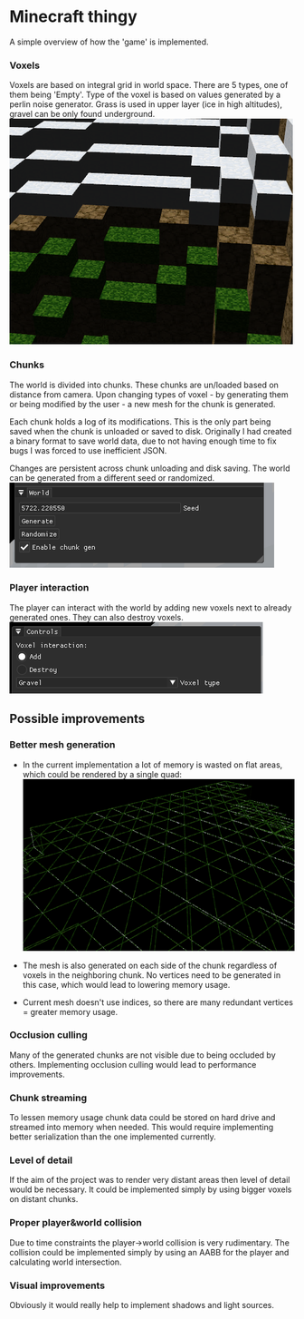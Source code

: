 # Minecraft thingy
A simple overview of how the 'game' is implemented.

### Voxels
Voxels are based on integral grid in world space. There are 5 types, one of them being 'Empty'.  Type of the 
voxel is based on values generated by a perlin noise generator. Grass is used in upper layer (ice in high altitudes),
gravel can be only found underground.
![img.png](img/voxels.png)

### Chunks
The world is divided into chunks. These chunks are un/loaded based on distance from camera. Upon changing types of voxel - by generating them or being 
modified by the user - a new mesh for the chunk is generated. 

Each chunk holds a log of its modifications. This is the only part being saved when the chunk is unloaded or saved to
disk. Originally I had created a binary format to save world data, due to not having enough time to fix bugs 
I was forced to use inefficient JSON.

Changes are persistent across chunk unloading and disk saving. The world can be generated from a different seed or
randomized.
![img.png](img/world.png)

### Player interaction
The player can interact with the world by adding new voxels next to already generated ones. They can also
destroy voxels.
![img.png](img/controls.png)

## Possible improvements
### Better mesh generation
* In the current implementation a lot of memory is wasted on flat areas, which could be rendered by a single quad:
![](img/mesh.png)

* The mesh is also generated on each side of the chunk regardless of voxels in the neighboring chunk. No vertices need to be generated in this case, which would lead to lowering memory usage.
* Current mesh doesn't use indices, so there are many redundant vertices = greater memory usage.
###  Occlusion culling
Many of the generated chunks are not visible due to being occluded by others. Implementing occlusion culling would lead to performance improvements.

### Chunk streaming
To lessen memory usage chunk data could be stored on hard drive and streamed into memory when needed. This would require implementing better serialization than the one implemented currently.

### Level of detail
If the aim of the project was to render very distant areas then level of detail would be necessary. It could be implemented simply by using bigger voxels on distant chunks.

### Proper player&world collision
Due to time constraints the player->world collision is very rudimentary. The collision could be implemented simply by using an AABB for the player and calculating world intersection.

### Visual improvements
Obviously it would really help to implement shadows and light sources.